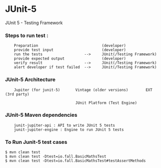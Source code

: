 # JUnit-5

JUnit 5 - Testing Framework 


### Steps to run test :
```
    Preparation                             (developer)
    provide test input                      (developer)
    run the tests                   -->     JUnit(/Testing Framework)
    provide expected output                 (developer)
    verify result                   -->     JUnit(/Testing Framework)
    alert developer if test failed  -->     JUnit(/Testing Framework)
```

### JUnit-5 Architecture
```
    Jupiter (for junit-5)       Vintage (older versions)        EXT (3rd party)

                                JUnit Platform (Test Engine) 
```

### JUnit-5 Maven dependencies
```
    junit-jupiter-api : API to write JUnit 5 tests
    junit-jupiter-engine : Engine to run JUnit 5 tests
```

### To Run Junit-5 test cases

    $ mvn clean test
    $ mvn clean test -Dtest=io.fall.BasicMathsTest
    $ mvn clean test -Dtest=io.fall.BasicMathsTest#testAssertMethods
